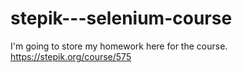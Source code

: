 # stepik---selenium-course
I'm going to store my homework here for the course.
https://stepik.org/course/575
